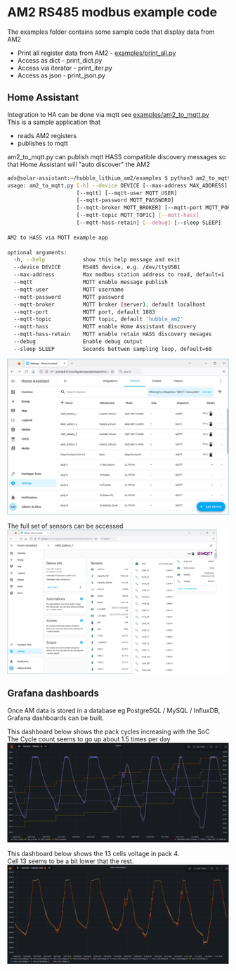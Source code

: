 # AM2 RS485 modbus example code

The examples folder contains some sample code that display data from AM2
- Print all register data from AM2 - [examples/print_all.py](/examples/print_all.py)
- Access as dict - print_dict.py
- Access via iterator - print_iter.py
- Access as json - print_json.py

## Home Assistant

Integration to HA can be done via mqtt see
[examples/am2_to_mqtt.py](/examples/am2_to_mqtt.py)  
This is a sample application that 
- reads AM2 registers
- publishes to mqtt

am2_to_mqtt.py can publish mqtt HASS compatible discovery messages so that Home Assistant will "auto discover" the AM2

```bash
ads@solar-assistant:~/hubble_lithium_am2/examples $ python3 am2_to_mqtt.py --help
usage: am2_to_mqtt.py [-h] --device DEVICE [--max-address MAX_ADDRESS]
                      [--mqtt] [--mqtt-user MQTT_USER]
                      [--mqtt-password MQTT_PASSWORD]
                      [--mqtt-broker MQTT_BROKER] [--mqtt-port MQTT_PORT]
                      [--mqtt-topic MQTT_TOPIC] [--mqtt-hass]
                      [--mqtt-hass-retain] [--debug] [--sleep SLEEP]

AM2 to HASS via MQTT example app

optional arguments:
  -h, --help            show this help message and exit
  --device DEVICE       RS485 device, e.g. /dev/ttyUSB1
  --max-address         Max modbus station address to read, default=1
  --mqtt                MQTT enable message publish
  --mqtt-user           MQTT username
  --mqtt-password       MQTT password
  --mqtt-broker         MQTT broker (server), default localhost
  --mqtt-port           MQTT port, default 1883
  --mqtt-topic          MQTT topic, default 'hubble_am2'
  --mqtt-hass           MQTT enable Home Assistant discovery
  --mqtt-hass-retain    MQTT enable retain HASS discovery mesages
  --debug               Enable debug output
  --sleep SLEEP         Seconds bettwen sampling loop, default=60
```

![Home Assistant Integration 1](/images/home-assistant-1.png)

The full set of sensors can be accessed
![Home Assistant Integration 2](/images/home-assistant-2.png)

## Grafana dashboards

Once AM data is stored in a database eg PostgreSQL / MySQL / InfluxDB, Grafana dashboards can be built.  

This dashboard below shows the pack cycles increasing with the SoC  
The Cycle count seems to go up about 1.5 times per day
![pack cycles 7 days](/images/pack_cycles_7_days.png)

This dashboard below shows the 13 cells voltage in pack 4.  
Cell 13 seems to be a bit lower that the rest.
![pack4 cell voltages](/images/pack4_cell_voltage.png)
